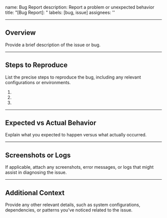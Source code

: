 name: Bug Report
description: Report a problem or unexpected behavior
title: "[Bug Report]: "
labels: [bug, issue]
assignees: ''

---

## Overview

Provide a brief description of the issue or bug.

---

## Steps to Reproduce

List the precise steps to reproduce the bug, including any relevant configurations or environments.

1. 
2. 
3. 

---

## Expected vs Actual Behavior

Explain what you expected to happen versus what actually occurred.

---

## Screenshots or Logs

If applicable, attach any screenshots, error messages, or logs that might assist in diagnosing the issue.

---

## Additional Context

Provide any other relevant details, such as system configurations, dependencies, or patterns you’ve noticed related to the issue.
